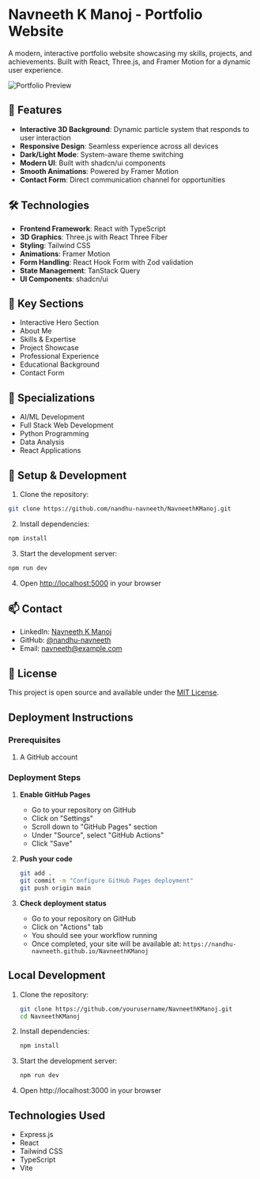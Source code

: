 # Navneeth K Manoj - Portfolio Website

A modern, interactive portfolio website showcasing my skills, projects, and achievements. Built with React, Three.js, and Framer Motion for a dynamic user experience.

![Portfolio Preview](preview.png)

## 🚀 Features

- **Interactive 3D Background**: Dynamic particle system that responds to user interaction
- **Responsive Design**: Seamless experience across all devices
- **Dark/Light Mode**: System-aware theme switching
- **Modern UI**: Built with shadcn/ui components
- **Smooth Animations**: Powered by Framer Motion
- **Contact Form**: Direct communication channel for opportunities

## 🛠️ Technologies

- **Frontend Framework**: React with TypeScript
- **3D Graphics**: Three.js with React Three Fiber
- **Styling**: Tailwind CSS
- **Animations**: Framer Motion
- **Form Handling**: React Hook Form with Zod validation
- **State Management**: TanStack Query
- **UI Components**: shadcn/ui

## 🌟 Key Sections

- Interactive Hero Section
- About Me
- Skills & Expertise
- Project Showcase
- Professional Experience
- Educational Background
- Contact Form

## 🎯 Specializations

- AI/ML Development
- Full Stack Web Development
- Python Programming
- Data Analysis
- React Applications

## 🔧 Setup & Development

1. Clone the repository:

```bash
git clone https://github.com/nandhu-navneeth/NavneethKManoj.git
```

2. Install dependencies:

```bash
npm install
```

3. Start the development server:

```bash
npm run dev
```

4. Open [http://localhost:5000](http://localhost:5000) in your browser

## 📫 Contact

- LinkedIn: [Navneeth K Manoj](https://linkedin.com/in/navneeth)
- GitHub: [@nandhu-navneeth](https://github.com/nandhu-navneeth)
- Email: navneeth@example.com

## 📝 License

This project is open source and available under the [MIT License](LICENSE).

## Deployment Instructions

### Prerequisites

1. A GitHub account

### Deployment Steps

1. **Enable GitHub Pages**

   - Go to your repository on GitHub
   - Click on "Settings"
   - Scroll down to "GitHub Pages" section
   - Under "Source", select "GitHub Actions"
   - Click "Save"

2. **Push your code**

   ```bash
   git add .
   git commit -m "Configure GitHub Pages deployment"
   git push origin main
   ```

3. **Check deployment status**
   - Go to your repository on GitHub
   - Click on "Actions" tab
   - You should see your workflow running
   - Once completed, your site will be available at:
     `https://nandhu-navneeth.github.io/NavneethKManoj`

## Local Development

1. Clone the repository:

   ```bash
   git clone https://github.com/yourusername/NavneethKManoj.git
   cd NavneethKManoj
   ```

2. Install dependencies:

   ```bash
   npm install
   ```

3. Start the development server:

   ```bash
   npm run dev
   ```

4. Open http://localhost:3000 in your browser

## Technologies Used

- Express.js
- React
- Tailwind CSS
- TypeScript
- Vite

